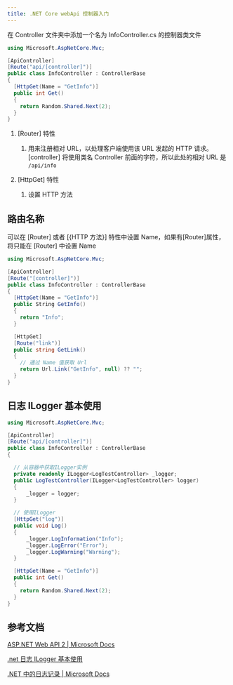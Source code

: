 ```yaml
---
title: .NET Core webApi 控制器入门
---
```


在 Controller 文件夹中添加一个名为 InfoController.cs 的控制器类文件

```csharp
using Microsoft.AspNetCore.Mvc;

[ApiController]
[Route("api/[controller]")]
public class InfoController : ControllerBase
{
  [HttpGet(Name = "GetInfo")]
  public int Get()
  {
    return Random.Shared.Next(2);
  }
}

```

1. [Router] 特性

   1. 用来注册相对 URL，以处理客户端使用该 URL 发起的 HTTP 请求。[controller] 将使用类名 Controller 前面的字符，所以此处的相对 URL 是 `/api/info`

2. [HttpGet] 特性
   1. 设置 HTTP 方法

## 路由名称

可以在 [Router] 或者 [{HTTP 方法}] 特性中设置 Name，如果有[Router]属性，将只能在 [Router] 中设置 Name

```csharp
using Microsoft.AspNetCore.Mvc;

[ApiController]
[Route("[controller]")]
public class InfoController : ControllerBase
{
  [HttpGet(Name = "GetInfo")]
  public String GetInfo()
  {
    return "Info";
  }

  [HttpGet]
  [Route("link")]
  public string GetLink()
  {
    // 通过 Name 值获取 Url
    return Url.Link("GetInfo", null) ?? "";
  }
}

```

## 日志 ILogger 基本使用

```csharp
using Microsoft.AspNetCore.Mvc;

[ApiController]
[Route("api/[controller]")]
public class InfoController : ControllerBase
{

  // 从容器中获取ILogger实例
  private readonly ILogger<LogTestController> _logger;
  public LogTestController(ILogger<LogTestController> logger)
  {
      _logger = logger;
  }

  // 使用ILogger
  [HttpGet("log")]
  public void Log()
  {
      _logger.LogInformation("Info");
      _logger.LogError("Error");
      _logger.LogWarning("Warning");
  }

  [HttpGet(Name = "GetInfo")]
  public int Get()
  {
    return Random.Shared.Next(2);
  }
}


```

## 参考文档

<!--


https://blog.csdn.net/xiaouncle/article/details/83869952

-->

[ASP.NET Web API 2 | Microsoft Docs](https://docs.microsoft.com/zh-cn/aspnet/web-api/overview/web-api-routing-and-actions/attribute-routing-in-web-api-2#route-names)

[.net 日志 ILogger 基本使用](https://blog.csdn.net/m0_47659279/article/details/119845995)

[.NET 中的日志记录 | Microsoft Docs](https://docs.microsoft.com/zh-cn/dotnet/core/extensions/logging)
